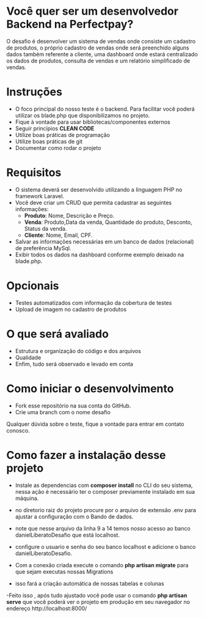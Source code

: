  # Você quer ser um desenvolvedor Backend na Perfectpay? 
 O desafio é desenvolver um sistema de vendas onde consiste um cadastro de produtos, o próprio cadastro de vendas onde será preenchido alguns dados também referente a cliente, uma dashboard onde estará
centralizado os dados de produtos, consulta de vendas e um relatório simplificado de vendas.
 
 # Instruções
 - O foco principal do nosso teste é o backend. Para facilitar você poderá utilizar os blade.php que disponibilizamos no projeto.
 - Fique à vontade para usar bibliotecas/componentes externos
 - Seguir princípios **CLEAN CODE** 
 - Utilize boas práticas de programação
 - Utilize boas práticas de git
 - Documentar como rodar o projeto
 
 # Requisitos
 - O sistema deverá ser desenvolvido utilizando a linguagem PHP no framework Laravel.
 - Você deve criar um CRUD que permita cadastrar as seguintes informações:
 	- **Produto**: Nome, Descrição e Preço.
 	- **Venda**: Produto,Data da venda, Quantidade do produto, Desconto, Status da venda.
	- **Cliente**: Nome, Email, CPF.
 - Salvar as informações necessárias em um banco de dados (relacional) de preferência MySql.
 - Exibir todos os dados na dashboard conforme exemplo deixado na blade.php.

 
 # Opcionais
 - Testes automatizados com informação da cobertura de testes
 - Upload de imagem no cadastro de produtos
 
 # O que será avaliado
 - Estrutura e organização do código e dos arquivos
 - Qualidade
 - Enfim, tudo será observado e levado em conta
 
 # Como iniciar o desenvolvimento
 - Fork esse repositório na sua conta do GitHub.
 - Crie uma branch com o nome desafio
 
 Qualquer dúvida sobre o teste, fique a vontade para entrar em contato conosco.

 # Como fazer a instalação desse projeto 

 - Instale as dependencias com **composer install** no CLI do seu sistema, nessa ação é necessário ter o composer previamente instalado em sua máquina.

 - no diretorio raiz do projeto procure por o arquivo de extensão .env para ajustar a configuração com o Bando de dados.
 - note que nesse arquivo da linha 9 a 14 temos nosso acesso ao banco danielLiberatoDesafio que está  localhost.
 - configure o usuario e senha do seu banco localhost e adicione o banco danielLiberatoDesafio.

 - Com a conexão criada execute o comando **php artisan migrate** para que sejam executas nossas Migrations
 - isso fará a criação automática de nossas tabelas e colunas 

 -Feito isso , após tudo ajustado você pode usar o comando **php artisan serve** que você poderá ver o projeto em produção em seu navegador   no endereço http://localhost:8000/
